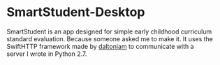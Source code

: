 # SmartStudent-Desktop
 
SmartStudent is an app designed for simple early childhood curriculum standard evaluation. Because someone asked me to make it.
It uses the SwiftHTTP framework made by [daltoniam](https://github.com/daltoniam) to communicate with a  
server I wrote in Python 2.7.
